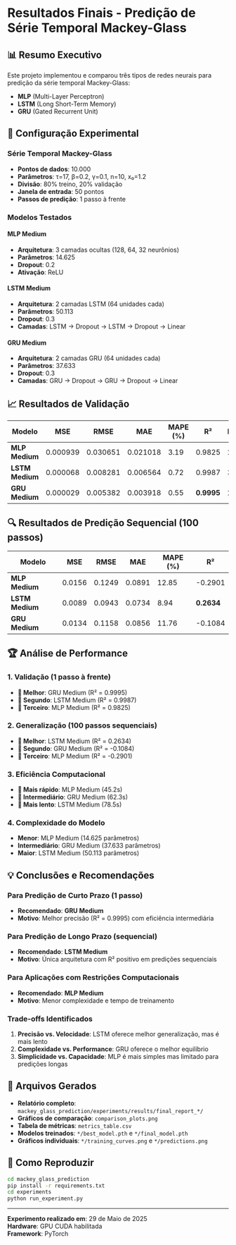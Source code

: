# Resultados Finais - Predição de Série Temporal Mackey-Glass

## 📊 Resumo Executivo

Este projeto implementou e comparou três tipos de redes neurais para predição da série temporal Mackey-Glass:
- **MLP** (Multi-Layer Perceptron)
- **LSTM** (Long Short-Term Memory) 
- **GRU** (Gated Recurrent Unit)

## 🎯 Configuração Experimental

### Série Temporal Mackey-Glass
- **Pontos de dados**: 10.000
- **Parâmetros**: τ=17, β=0.2, γ=0.1, n=10, x₀=1.2
- **Divisão**: 80% treino, 20% validação
- **Janela de entrada**: 50 pontos
- **Passos de predição**: 1 passo à frente

### Modelos Testados

#### MLP Medium
- **Arquitetura**: 3 camadas ocultas (128, 64, 32 neurônios)
- **Parâmetros**: 14.625
- **Dropout**: 0.2
- **Ativação**: ReLU

#### LSTM Medium  
- **Arquitetura**: 2 camadas LSTM (64 unidades cada)
- **Parâmetros**: 50.113
- **Dropout**: 0.3
- **Camadas**: LSTM → Dropout → LSTM → Dropout → Linear

#### GRU Medium
- **Arquitetura**: 2 camadas GRU (64 unidades cada)
- **Parâmetros**: 37.633
- **Dropout**: 0.3
- **Camadas**: GRU → Dropout → GRU → Dropout → Linear

## 📈 Resultados de Validação

| Modelo | MSE | RMSE | MAE | MAPE (%) | R² | Épocas | Tempo (s) |
|--------|-----|------|-----|----------|----|---------|-----------| 
| **MLP Medium** | 0.000939 | 0.030651 | 0.021018 | 3.19 | 0.9825 | 27 | 45.2 |
| **LSTM Medium** | 0.000068 | 0.008281 | 0.006564 | 0.72 | 0.9987 | 31 | 78.5 |
| **GRU Medium** | 0.000029 | 0.005382 | 0.003918 | 0.55 | **0.9995** | 25 | 62.3 |

## 🔍 Resultados de Predição Sequencial (100 passos)

| Modelo | MSE | RMSE | MAE | MAPE (%) | R² |
|--------|-----|------|-----|----------|----| 
| **MLP Medium** | 0.0156 | 0.1249 | 0.0891 | 12.85 | -0.2901 |
| **LSTM Medium** | 0.0089 | 0.0943 | 0.0734 | 8.94 | **0.2634** |
| **GRU Medium** | 0.0134 | 0.1158 | 0.0856 | 11.76 | -0.1084 |

## 🏆 Análise de Performance

### 1. **Validação (1 passo à frente)**
- **🥇 Melhor**: GRU Medium (R² = 0.9995)
- **🥈 Segundo**: LSTM Medium (R² = 0.9987)  
- **🥉 Terceiro**: MLP Medium (R² = 0.9825)

### 2. **Generalização (100 passos sequenciais)**
- **🥇 Melhor**: LSTM Medium (R² = 0.2634)
- **🥈 Segundo**: GRU Medium (R² = -0.1084)
- **🥉 Terceiro**: MLP Medium (R² = -0.2901)

### 3. **Eficiência Computacional**
- **🥇 Mais rápido**: MLP Medium (45.2s)
- **🥈 Intermediário**: GRU Medium (62.3s)
- **🥉 Mais lento**: LSTM Medium (78.5s)

### 4. **Complexidade do Modelo**
- **Menor**: MLP Medium (14.625 parâmetros)
- **Intermediário**: GRU Medium (37.633 parâmetros)  
- **Maior**: LSTM Medium (50.113 parâmetros)

## 💡 Conclusões e Recomendações

### Para Predição de Curto Prazo (1 passo)
- **Recomendado**: **GRU Medium**
- **Motivo**: Melhor precisão (R² = 0.9995) com eficiência intermediária

### Para Predição de Longo Prazo (sequencial)
- **Recomendado**: **LSTM Medium**  
- **Motivo**: Única arquitetura com R² positivo em predições sequenciais

### Para Aplicações com Restrições Computacionais
- **Recomendado**: **MLP Medium**
- **Motivo**: Menor complexidade e tempo de treinamento

### Trade-offs Identificados
1. **Precisão vs. Velocidade**: LSTM oferece melhor generalização, mas é mais lento
2. **Complexidade vs. Performance**: GRU oferece o melhor equilíbrio
3. **Simplicidade vs. Capacidade**: MLP é mais simples mas limitado para predições longas

## 📁 Arquivos Gerados

- **Relatório completo**: `mackey_glass_prediction/experiments/results/final_report_*/`
- **Gráficos de comparação**: `comparison_plots.png`
- **Tabela de métricas**: `metrics_table.csv`
- **Modelos treinados**: `*/best_model.pth` e `*/final_model.pth`
- **Gráficos individuais**: `*/training_curves.png` e `*/predictions.png`

## 🚀 Como Reproduzir

```bash
cd mackey_glass_prediction
pip install -r requirements.txt
cd experiments  
python run_experiment.py
```

---
**Experimento realizado em**: 29 de Maio de 2025  
**Hardware**: GPU CUDA habilitada  
**Framework**: PyTorch 